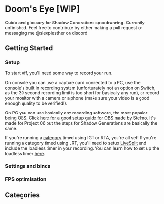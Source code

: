 # Doom's Eye [WIP]
Guide and glossary for Shadow Generations speedrunning. Currently unfinished. Feel free to contribute by either making a pull request or messaging me @sleepiesther on discord

## Getting Started

### Setup
To start off, you'll need some way to record your run. 

On console you can use a capture card connected to a PC, use the console's built in recording system (unfortunately not an option on Switch, as the 30 second recording limit is too short for basically any run), or record your monitor with a camera or a phone (make sure your video is a good enough quality to be verified!). 

On PC you can use basically any recording software, the most popular being [OBS](https://obsproject.com). [Click here for a good setup guide for OBS made by Stelmo.](https://youtu.be/qQOZOx5U6Qs?t=201&si=pVGXzBe3xppYrp9_) It's made for Project 06 but the steps for Shadow Generations are basically the same.

If you're running a [category](#categories) timed using IGT or RTA, you're all set! If you're running a category timed using LRT, you'll need to setup [LiveSplit](https://livesplit.org) and include the loadless timer in your recording. You can learn how to set up the loadless timer [here](https://www.speedrun.com/Shadow_Generations/guides/btoqj).

### Settings and binds

### FPS optimisation

## Categories
